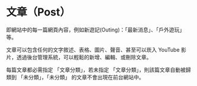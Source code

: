 # 文章（Post）

即網站中的每一篇網頁內容，例如新遊記(Outing)：「最新消息」、「戶外遊玩」等。

文章可以包含任何的文字敘述、表格、圖片、聲音、甚至可以崁入 YouTube 影片，透過後台管理系統，可以輕鬆的新增、編輯、或刪除文章。

每篇文章都必需指定 「文章分類」，若未指定 「文章分類」，則該篇文章自動被歸類到 「未分類」，「未分類」 的文章不會出現在前台網站中。
